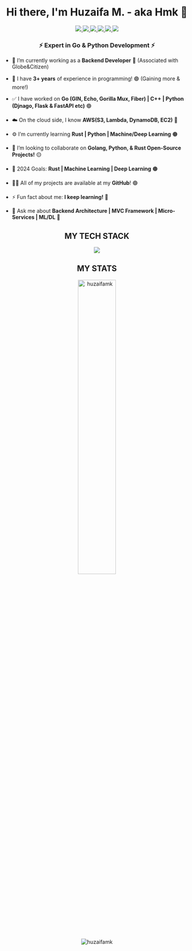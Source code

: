 <h1 align="center">Hi there, I'm Huzaifa M. - aka Hmk 🔰</h1>

<div align="center">
  <a href="https://upwork.com/freelancers/huzaifamk">
    <img src="https://img.shields.io/badge/-UpWork-blueviolet?style=for-the-badge&logo=upwork" />
  </a>
  <a href="https://fiverr.com/huzaifa_mk">
    <img src="https://img.shields.io/badge/-Fiverr-red?style=for-the-badge&logo=fiverr" />
  </a>
  <a href="https://linkedin.com/in/huzaifamk">
    <img src="https://img.shields.io/badge/-linkedin-brightgreen?style=for-the-badge&logo=linkedin" />
  </a>
  <a href="https://facebook.com/HuzaifaMkXe">
    <img src="https://img.shields.io/badge/-facebook-ff69b4?style=for-the-badge&logo=facebook" />
  </a>
  <a href="https://www.instagram.com/invites/contact/?i=1s0c75iqqwj90&utm_content=1ymibvc">
    <img src="https://img.shields.io/badge/-insta-blue?style=for-the-badge&logo=instagram" />
  </a>
  <a href="https://stackoverflow.com/users/15244379/hmk">
    <img src="https://img.shields.io/badge/-stackoverflow-yellow?style=for-the-badge&logo=stackoverflow" />
  </a>
</div>

<h3 align="center">⚡ Expert in Go & Python Development ⚡</h3>

- 🔭 I’m currently working as a **Backend Developer** 🔴 (Associated with Globe&Citizen)

- 💠 I have **3+ years** of experience in programming! 🟣 (Gaining more & more!)

- ✅ I have worked on **Go (GIN, Echo, Gorilla Mux, Fiber) | C++ | Python (Djnago, Flask & FastAPI etc)** 🟢

- ☁️ On the cloud side, I know **AWS(S3, Lambda, DynamoDB, EC2)** 🔵

- ⚙️ I’m currently learning **Rust | Python | Machine/Deep Learning** 🟠

- 👯 I’m looking to collaborate on **Golang, Python, & Rust Open-Source Projects!** 🟡

- 🎯 2024 Goals: **Rust | Machine Learning | Deep Learning** 🟤

- 👨‍💻 All of my projects are available at my **GitHub**! 🟢

- ⚡ Fun fact about me: **I keep learning!** 🔴

- 💬 Ask me about **Backend Architecture | MVC Framework | Micro-Services | ML/DL** 🔵

<h2 align="center">MY TECH STACK</h2>
<p align="center"> <a href="https://skillicons.dev">
<img src="https://skillicons.dev/icons?i=go,rust,py,django,flask,fastapi,pytorch,tensorflow,redis,postgres,mysql,mongodb,sqlite,dynamodb,aws,nginx,rabbitmq,graphql,elasticsearch,wasm,docker,kubernetes,git,linux,bash&perline=10" />
</a> </p>

<h2 align="center">MY STATS</h2>
<!-- <p align="center"><img align="center" width="47%" src="https://streak-stats.demolab.com?user=huzaifamk&theme=radical" alt="huzaifamk" /> -->
<p align="center"><img align="center" width="45%" src="https://github-readme-stats.vercel.app/api?username=huzaifamk&count_private=true&theme=aura&show_icons=true&locale=en" alt="huzaifamk" /></p>
<p align="center"><img align="center" src="https://github-readme-stats.vercel.app/api/top-langs/?username=huzaifamk&theme=chartreuse-dark&langs_count=10&layout=compact" alt="huzaifamk" /></p>

[upwork]: https://upwork.com/freelancers/huzaifamk
[instagram]: https://www.instagram.com/invites/contact/?i=1s0c75iqqwj90&utm_content=1ymibvc
[linkedin]: https://linkedin.com/in/huzaifamk
[fiverr]: https://fiverr.com/huzaifa_mk
[stackoverflow]: https://stackoverflow.com/users/15244379/hmk
[facebook]: https://facebook.com/HuzaifaMkXe
